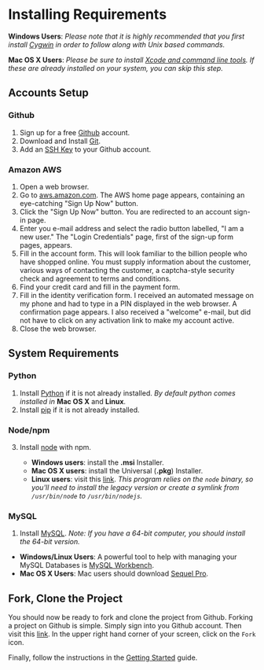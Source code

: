 # Installing Requirements
**Windows Users**:  *Please note that it is highly recommended that you first install
[Cygwin](https://www.cygwin.com/install.html) in order to follow along with Unix based commands.*

**Mac OS X Users**: *Please be sure to install
[Xcode and command line tools](http://stackoverflow.com/questions/9329243/xcode-4-4-and-later-install-command-line-tools).
If these are already installed on your system, you can skip this step.*

## Accounts Setup
### Github
1. Sign up for a free [Github](https://help.github.com/articles/signing-up-for-a-new-github-account) account.
2. Download and Install [Git](https://help.github.com/articles/set-up-git).
3. Add an [SSH Key](https://help.github.com/articles/generating-ssh-keys) to your Github account.

### Amazon AWS
1.  Open a web browser.
2.  Go to [aws.amazon.com](http://aws.amazon.com/). The AWS home page appears, containing an eye-catching
"Sign Up Now" button.
3.  Click the "Sign Up Now" button. You are redirected to an account sign-in page.
4.  Enter you e-mail address and select the radio button labelled, "I am a new user."
The "Login Credentials" page, first of the sign-up form pages, appears.
5.  Fill in the account form. This will look familiar to the billion people who have shopped online.
You must supply information about the customer, various ways of contacting the customer, a captcha-style security
check and agreement to terms and conditions.
6.  Find your credit card and fill in the payment form.
7.  Fill in the identity verification form. I received an automated message on my phone and had to type in a PIN
displayed in the web browser. A confirmation page appears. I also received a "welcome" e-mail, but did not have to
click on any activation link to make my account active.
8.  Close the web browser.

## System Requirements
### Python
1. Install [Python](https://www.python.org/downloads/) if it is not already installed. *By default python comes
installed in* **Mac OS X** and **Linux**.
2. Install [pip](http://pip.readthedocs.org/en/latest/installing.html) if it is not already installed.

### Node/npm
3. Install [node](http://nodejs.org/download/) with npm.

    * **Windows users**: install the **.msi** Installer.
    * **Mac OS X users**: install the Universal (**.pkg**) Installer.
    * **Linux users**: visit this [link](https://github.com/joyent/node/wiki/Installing-Node.js-via-package-manager).
    *This program relies on the `node` binary, so you'll need to install the legacy version or create a symlink from
    `/usr/bin/node` to `/usr/bin/nodejs`.*

### MySQL
1. Install [MySQL](http://dev.mysql.com/downloads/mysql/).
*Note: If you have a 64-bit computer, you should install the 64-bit version.*

* **Windows/Linux Users**: A powerful tool to help with managing your MySQL Databases is
[MySQL Workbench](http://www.mysql.com/products/workbench/).
* **Mac OS X Users**: Mac users should download [Sequel Pro](http://www.sequelpro.com/).

## Fork, Clone the Project
You should now be ready to fork and clone the project from Github. Forking a project on Github is simple. Simply sign into
you Github account. Then visit this [link](https://github.com/stormpython/insightfl). In the upper right hand corner of
your screen, click on the `Fork` icon.

Finally, follow the instructions in the [Getting Started](https://github.com/stormpython/insightfl#getting-started) guide.
